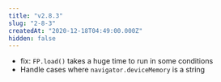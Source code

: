 ```yaml
---
title: "v2.8.3"
slug: "2-8-3"
createdAt: "2020-12-18T04:49:00.000Z"
hidden: false
---
```

- fix: `FP.load()` takes a huge time to run in some conditions
- Handle cases where `navigator.deviceMemory` is a string